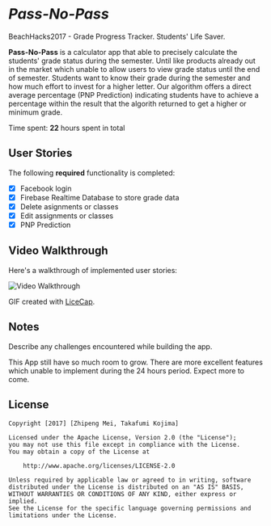 # *Pass-No-Pass*
BeachHacks2017 - Grade Progress Tracker. Students' Life Saver.

**Pass-No-Pass** is a calculator app that able to precisely calculate the students' grade status during the semester.
Until like products already out in the market which unable to allow users to view grade status until the end of semester.
Students want to know their grade during the semester and how much effort to invest for a higher letter. Our algorithm offers a direct average percentage (PNP Prediction) indicating students have to achieve a percentage within the result that the algorith returned to get a higher or minimum grade.

Time spent: **22** hours spent in total

## User Stories

The following **required** functionality is completed:

- [x] Facebook login
- [x] Firebase Realtime Database to store grade data
- [x] Delete asignments or classes
- [x] Edit assignments or classes
- [x] PNP Prediction

## Video Walkthrough 

Here's a walkthrough of implemented user stories:

<img src='http://i.imgur.com/X7OkblI.gif' title='Video Walkthrough' width='' alt='Video Walkthrough' />

GIF created with [LiceCap](http://www.cockos.com/licecap/).

## Notes

Describe any challenges encountered while building the app.

This App still have so much room to grow. There are more excellent features which unable to implement during the 24 hours period. Expect more to come.

## License

    Copyright [2017] [Zhipeng Mei, Takafumi Kojima]

    Licensed under the Apache License, Version 2.0 (the "License");
    you may not use this file except in compliance with the License.
    You may obtain a copy of the License at

        http://www.apache.org/licenses/LICENSE-2.0

    Unless required by applicable law or agreed to in writing, software
    distributed under the License is distributed on an "AS IS" BASIS,
    WITHOUT WARRANTIES OR CONDITIONS OF ANY KIND, either express or implied.
    See the License for the specific language governing permissions and
    limitations under the License.
